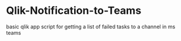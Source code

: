 # Qlik-Notification-to-Teams
 basic qlik app script for getting a list of failed tasks to a channel in ms teams
